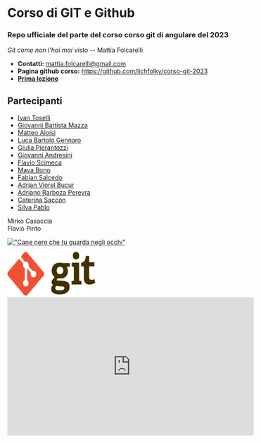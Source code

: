 # Corso di GIT e Github

### Repo ufficiale del parte del corso corso git di angulare del 2023    

*Git come non l'hai mai visto* -- Mattia Folcarelli


* **Contatti:** mattia.folcarelli@gmail.com  
* **Pagina github corso:** https://github.com/lichfolky/corso-git-2023  
* [**Prima lezione**](2023-03-22.md)


## Partecipanti

- [Ivan Toselli]( https://github.com/Ivztoz8	)
- [Giovanni Battista Mazza](https://github.com/giovannimazza)	
- [Matteo Aloisi](	https://github.com/AloisiMatteo	)
- [Luca Bartolo Gennaro](  https://github.com/luca-gennaro)	
- [Giulia Pierantozzi]( https://github.com/giuliapi95)	
- [Giovanni Andresini]( https://github.com/AndresiniGiovanni) 
- [Flavio Scimeca]( https://github.com/FlavioScimeca)	
- [Maya Bono]( https://github.com/MayaSelena773	)
- [Fabian Salcedo]( https://github.com/FabianSalcedo3)	
- [Adrian Viorel Bucur](  https://github.com/rebooted943)	
- [Adriano Rarboza Pereyra]( https://github.com/adrianobarboza31)
- [Caterina Saccon]( https://github.com/kiakkierina	)
- [Silva Pablo](https://github.com/Pablo-Silva-imlav)

Mirko Casaccia  
Flavio Pinto  

[!["Cane nero che tu guarda negli occhi"](https://picsum.photos/id/237/200/300 "Cliccami!")](https://www.google.com)


<img src="Git-logo.svg" width="200" height="100">

<iframe width="560" height="315" src="https://www.youtube.com/embed/JDxhkdm_t1U" title="YouTube video player" frameborder="0" allow="accelerometer; autoplay; clipboard-write; encrypted-media; gyroscope; picture-in-picture; web-share" allowfullscreen></iframe>